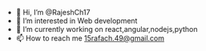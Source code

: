 - 👋 Hi, I’m @RajeshCh17
- 👀 I’m interested in Web development
- 🌱 I’m currently working on react,angular,nodejs,python
- 📫 How to reach me 15rafach.49@gmail.com

<!---
RajeshCh17/RajeshCh17 is a ✨ special ✨ repository because its `README.md` (this file) appears on your GitHub profile.
You can click the Preview link to take a look at your changes.
--->
